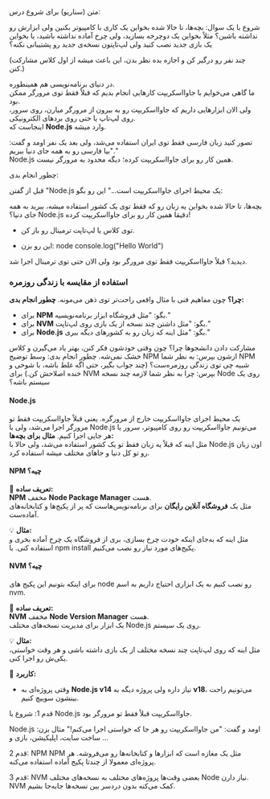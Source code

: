متن (سناریو) برای شروع درس:

شروع با یک سوال:
بچه‌ها، تا حالا شده بخواین یک کاری با کامپیوتر بکنین ولی ابزارش رو نداشته باشین؟
مثلاً بخواین یک دوچرخه بسازید، ولی چرخ آماده نداشته باشید، یا بخواین یک بازی جدید نصب کنید ولی لپ‌تاپتون نسخه‌ی جدید رو پشتیبانی نکنه؟

(چند نفر رو درگیر کن و اجازه بده نظر بدن، این باعث میشه از اول کلاس مشارکت کنن.)

در دنیای برنامه‌نویسی هم همینطوره.  
ما گاهی می‌خوایم با جاوااسکریپت کارهایی انجام بدیم که قبلاً فقط توی مرورگر ممکن بود.  
ولی الان ابزارهایی داریم که جاوااسکریپت رو به بیرون از مرورگر میارن، روی سرور، روی لپ‌تاپ یا حتی روی بردهای الکترونیکی.  
اینجاست که **Node.js** وارد میشه.

تصور کنید زبان فارسی فقط توی ایران استفاده می‌شد، ولی بعد یک نفر اومد و گفت: "بیا فارسی رو به همه جای دنیا ببریم."  
Node.js 
همین کار رو برای جاوااسکریپت کرده؛ دیگه محدود به مرورگر نیست.

چطور انجام بدی:

قبل از گفتن "Node.js یک محیط اجرای جاوااسکریپت است..." این رو بگو:

بچه‌ها، تا حالا شده بخواین یه زبان رو که فقط توی یک کشور استفاده میشه، ببرید به همه جای دنیا؟
Node.js
دقیقا همین کار رو برای جاوااسکریپت کرده!

- توی کلاس یا لپ‌تاپت ترمینال رو باز کن.
    
- این رو بزن:
node
console.log("Hello World")

دیدید؟ قبلاً جاوااسکریپت فقط توی مرورگر بود ولی الان حتی توی ترمینال اجرا شد.

### **استفاده از مقایسه با زندگی روزمره**

**چرا؟** چون مفاهیم فنی با مثال واقعی راحت‌تر توی ذهن می‌مونه.
**چطور انجام بدی:**
- برای **NPM** بگو: "مثل فروشگاه ابزار برنامه‌نویسیه."
- برای **NVM** بگو: "مثل داشتن چند نسخه از یک بازی روی لپ‌تاپت."
- برای **Node.js** بگو: "مثل اینه که زبان رو به کشورهای دیگه ببری."

مشارکت دادن دانشجوها
چرا؟ چون وقتی خودشون فکر کنن، بهتر یاد می‌گیرن و کلاس خشک نمی‌شه.
چطور انجام بدی:
وسط توضیح NPM ازشون بپرس:
به نظر شما NPM شبیه چی توی زندگی روزمره‌ست؟
(چند جواب بگیر، حتی اگه غلط باشه، با شوخی و خنده اصلاحش کن.)
برای NVM بپرس:
چرا به نظر شما لازمه چند نسخه Node روی یک سیستم باشه؟

#### Node.js 
یک محیط اجرای جاوااسکریپت خارج از مرورگره.
یعنی قبلاً جاوااسکریپت فقط تو مرورگر اجرا می‌شد، ولی با Node.js می‌تونیم جاوااسکریپت رو روی کامپیوتر، سرور یا هر جایی اجرا کنیم.
**مثال برای بچه‌ها:**  
مثل اینه که قبلاً یه زبان فقط تو یک کشور استفاده می‌شد، ولی حالا با Node.js اون زبان رو تو کل دنیا و جاهای مختلف میشه استفاده کرد.

#### NPM چیه؟

🧠 **تعریف ساده:**  
**NPM**
مخفف **Node Package Manager** هست.  
مثل یک **فروشگاه آنلاین رایگان** برای برنامه‌نویس‌هاست که پر از پکیج‌ها و کتابخانه‌های آماده‌ست.

💡 **مثال:**  
مثل اینه که به‌جای اینکه خودت چرخ بسازی، بری از فروشگاه یک چرخ آماده بخری و استفاده کنی.
با npm install پکیج‌های مورد نیاز رو نصب می‌کنیم.

#### NVM چیه؟
برای اینکه بتونیم این پکیج های node رو نصب کنیم به یک ابزاری احتیاج داریم به اسم nvm.

🧠 **تعریف ساده:**  
**NVM**
مخفف **Node Version Manager** هست.  
یک ابزار برای مدیریت نسخه‌های مختلف Node.js روی یک سیستم.

💡 **مثال:**  
مثل اینه که روی لپ‌تاپت چند نسخه مختلف از یک بازی داشته باشی و هر وقت خواستی، یکی‌ش رو اجرا کنی.

📌 **کاربرد:**

- وقتی پروژه‌ای به **Node.js v14** نیاز داره ولی پروژه دیگه به **v18**، می‌تونیم راحت بینشون سوییچ کنیم.

قدم 1: شروع با Node.js
جاوااسکریپت قبلاً فقط تو مرورگر بود.

Node.js
اومد و گفت: "من جاوااسکریپت رو هر جا که خواستی اجرا می‌کنم!"
مثال بزن: ساخت سایت، اپلیکیشن، بازی و …
 
 قدم 2: NPM
NPM 
مثل یک مغازه است که ابزارها و کتابخانه‌ها رو می‌فروشه.
هر پروژه‌ای معمولا از چندتا پکیج آماده استفاده می‌کنه.

قدم 3: NVM
بعضی وقت‌ها پروژه‌های مختلف به نسخه‌های مختلف Node نیاز دارن.
NVM
کمک می‌کنه بدون دردسر بین نسخه‌ها جابه‌جا بشیم.

